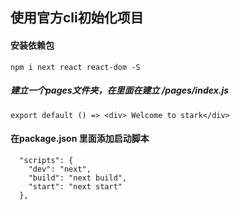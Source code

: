 ## 使用官方cli初始化项目

#### 安装依赖包
```
npm i next react react-dom -S
```

##### 建立一个pages文件夹，在里面在建立 /pages/index.js
```
export default () => <div> Welcome to stark</div>
```

#### 在package.json 里面添加启动脚本
```
  "scripts": {
    "dev": "next",
    "build": "next build",
    "start": "next start"
  },
```